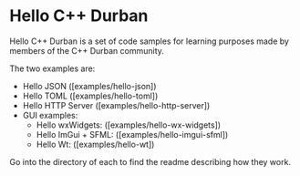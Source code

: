 # Hello C++ Durban
Hello C++ Durban is a set of code samples for learning purposes made by members of the C++ Durban community.

The two examples are:
* Hello JSON ([examples/hello-json])
* Hello TOML ([examples/hello-toml])
* Hello HTTP Server ([examples/hello-http-server])
* GUI examples:
  * Hello wxWidgets: ([examples/hello-wx-widgets])
  * Hello ImGui + SFML: ([examples/hello-imgui-sfml])
  * Hello Wt: ([examples/hello-wt])

Go into the directory of each to find the readme describing how they work.
